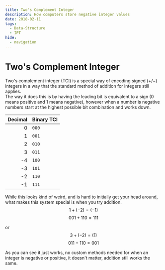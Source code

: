 ```yaml
---
title: Two's Complement Integer
description: How computers store negative integer values 
date: 2018-02-11
tags:
  - Data-Structure
  - IPT
hide:
  - navigation
---
```


# Two's Complement Integer

Two's complement integer (TCI) is a special way of encoding signed ($+$/$-$) integers in a way that the standard method of addition for integers still applies.  
The way it does this is by having the leading bit is equivalent to a sign (0 means positive and 1 means negative), however when a number is negative numbers start at the highest possible bit combination and works down.

| Decimal | Binary TCI |
|--:|:--|
|  0 | ``000`` |
|  1 | ``001`` |
|  2 | ``010`` |
|  3 | ``011`` |
| -4 | ``100`` |
| -3 | ``101`` |
| -2 | ``110`` |
| -1 | ``111`` |

While this looks kind of weird, and is hard to initially get your head around, what makes this system special is when you try addition.
$$
1 + (-2) = (-1)
$$
$$
001 + 110 = 111
$$

or
$$
3 + (-2) = (1)
$$
$$
011 + 110 = 001
$$

As you can see it just works, no custom methods needed for when an integer is negative or positive, it doesn't matter, addition still works the same.